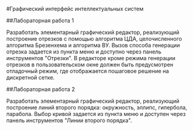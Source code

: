 #Графический интерфейс интеллектуальных систем

##Лабораторная работа 1

Разработать элементарный графический редактор, реализующий построение отрезков с помощью алгоритма ЦДА, целочисленного алгоритма Брезенхема и алгоритма ВУ. Вызов способа генерации отрезка задается из пункта меню и доступно через панель инструментов "Отрезки". В редакторе кроме режима генерации отрезков в пользовательском окне должен быть предусмотрен отладочный режим, где отображается пошаговое решение на дискретной сетке.

##Лабораторная работа 2

Разработать элементарный графический редактор, реализующий построение линий второго порядка: окружность, эллипс, гипербола, парабола. Выбор кривой задается из пункта меню и доступен через панель инструментов "Линии второго порядка".
